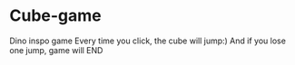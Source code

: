 # Cube-game
Dino inspo game
Every time you click, the cube will jump:)
And if you lose one jump, game will END 
